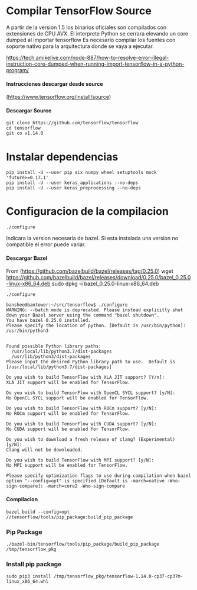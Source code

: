 # Compilar TensorFlow Source

A partir de la version 1.5 los binarios oficiales son compilados con extensiones de CPU AVX.
El interprete Python se cerrara elevando un core dumped al importar tensorflow
Es necesario compilar los fuentes con soporte nativo para la arquitectura donde se vaya a ejecutar.

https://tech.amikelive.com/node-887/how-to-resolve-error-illegal-instruction-core-dumped-when-running-import-tensorflow-in-a-python-program/

#### Instrucciones descargar desde source
(https://www.tensorflow.org/install/source)



#### Descargar Source
	git clone https://github.com/tensorflow/tensorflow
	cd tensorflow
	git co v1.14.0

# Instalar dependencias
    pip install -U --user pip six numpy wheel setuptools mock 'future>=0.17.1'
    pip install -U --user keras_applications --no-deps
    pip install -U --user keras_preprocessing --no-deps


# Configuracion de la compilacion
	./configure

Indicara la version necesaria de bazel. Si esta instalada una version no compatible el error puede variar.

#### Descargar Bazel
From (https://github.com/bazelbuild/bazel/releases/tag/0.25.0)
	wget https://github.com/bazelbuild/bazel/releases/download/0.25.0/bazel_0.25.0-linux-x86_64.deb
	sudo dpkg -i bazel_0.25.0-linux-x86_64.deb

	./configure
```
banshee@bantower:~/src/tensorflow$ ./configure
WARNING: --batch mode is deprecated. Please instead explicitly shut down your Bazel server using the command "bazel shutdown".
You have bazel 0.25.0 installed.
Please specify the location of python. [Default is /usr/bin/python]: /usr/bin/python3


Found possible Python library paths:
  /usr/local/lib/python3.7/dist-packages
  /usr/lib/python3/dist-packages
Please input the desired Python library path to use.  Default is [/usr/local/lib/python3.7/dist-packages]

Do you wish to build TensorFlow with XLA JIT support? [Y/n]: 
XLA JIT support will be enabled for TensorFlow.

Do you wish to build TensorFlow with OpenCL SYCL support? [y/N]: 
No OpenCL SYCL support will be enabled for TensorFlow.

Do you wish to build TensorFlow with ROCm support? [y/N]: 
No ROCm support will be enabled for TensorFlow.

Do you wish to build TensorFlow with CUDA support? [y/N]: 
No CUDA support will be enabled for TensorFlow.

Do you wish to download a fresh release of clang? (Experimental) [y/N]: 
Clang will not be downloaded.

Do you wish to build TensorFlow with MPI support? [y/N]: 
No MPI support will be enabled for TensorFlow.

Please specify optimization flags to use during compilation when bazel option "--config=opt" is specified [Default is -march=native -Wno-sign-compare]: -march=core2 -Wno-sign-compare
```
    
    

#### Compilacion

	bazel build --config=opt //tensorflow/tools/pip_package:build_pip_package

### Pip Package
    ./bazel-bin/tensorflow/tools/pip_package/build_pip_package /tmp/tensorflow_pkg


### Install pip package
    sudo pip3 install /tmp/tensorflow_pkg/tensorflow-1.14.0-cp37-cp37m-linux_x86_64.whl
